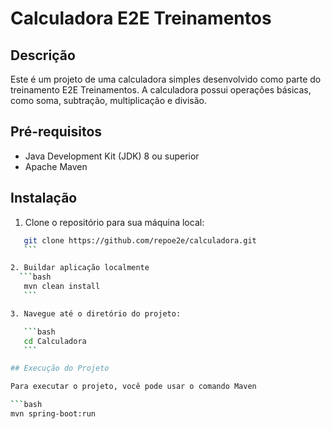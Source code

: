 # Calculadora E2E Treinamentos

## Descrição

Este é um projeto de uma calculadora simples desenvolvido como parte do treinamento E2E Treinamentos. A calculadora possui operações básicas, como soma, subtração, multiplicação e divisão.

## Pré-requisitos

- Java Development Kit (JDK) 8 ou superior
- Apache Maven

## Instalação

1. Clone o repositório para sua máquina local:
   
 ```bash
    git clone https://github.com/repoe2e/calculadora.git
    ```

2. Buildar aplicação localmente
   ```bash
    mvn clean install
    ```

3. Navegue até o diretório do projeto:

    ```bash
    cd Calculadora
    ```

## Execução do Projeto

Para executar o projeto, você pode usar o comando Maven 

```bash
mvn spring-boot:run
